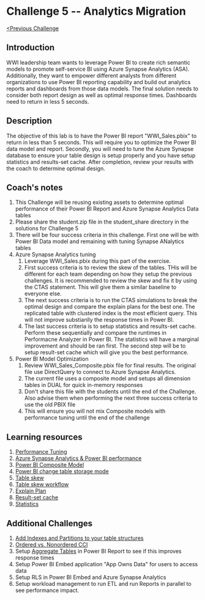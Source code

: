 # 	Challenge 5 -- Analytics Migration

[<Previous Challenge](../Challenge4/README.md)

## Introduction

WWI leadership team wants to leverage Power BI to create rich semantic models to promote self-service BI using Azure Synapse Analytics (ASA). Additionally, they want to empower different analysts from different organizations to use Power BI reporting capability and build out analytics reports and dashboards from those data models. The final solution needs to consider both report design as well as optimal response times.  Dashboards need to return in less 5 seconds.

## Description
The objective of this lab is to have the Power BI report "WWI_Sales.pbix" to return in less than 5 seconds.  This will require you to optimize the Power BI data model and report.  Secondly, you will need to tune the Azure Synapse database to ensure your table design is setup properly and you have setup statistics and results-set cache.  After completion, review your results with the coach to determine optimal design.

## Coach's notes
1. This Challenge will be reusing existing assets to determine optimal performance of their Power BI Report and Azure Synapse Analytics Data tables
1. Please share the student.zip file in the student_share directory in the solutions for Challenge 5
1. There will be four success criteria in this challenge.  First one will be with Power BI Data model and remaining with tuning Synapse ANalytics tables
1. Azure Synapse Analytics tuning
    1. Leverage WWI_Sales.pbix during this part of the exercise.
    1. First success criteria is to review the skew of the tables.  THis will be different for each team depending on how they setup the previous challenges. It is recommended to review the skew and fix it by using the CTAS statement.  This will give them a similar baseline to everyone else.
    1. The next success criteria is to run the CTAS simulations to break the optimal design and compare the explain plans for the best one.  The replicated table with clustered index is the most efficient query.  This will not improve substianlly the response times in Power BI.
    1. The last success criteria is to setup statistics and results-set cache.  Perform these sequentially and compare the runtimes in Performacne Analyzer in Power BI.  The statistics will have a marginal improvement and should be ran first.  The second step will be to setup result-set cache which will give you the best performance.
1. Power BI Model Optimization
    1. Review WWI_Sales_Composite.pbix file for final results.  The original file use DirectQuery to connect to Azure Synapse Analytics. 
    1. The current file uses a composite model and setups all dimension tables in DUAL for quick in-memory responses
    1. Don't share this file with the students until the end of the Challenge.  Also advise them when performing the next three success criteria to use the old PBIX file
    1. This will ensure you will not mix Composite models with performance tuning until the end of the challenge

## Learning resources

1. [Performance Tuning](https://medium.com/@ian.shchoy/azure-sql-data-warehouse-deep-dive-into-data-distribution-f4cf8f1e340a)
1. [Azure Synapse Analytics & Power BI performance](https://www.jamesserra.com/archive/2019/12/azure-synapse-analytics-power-bi/)
1. [Power BI Composite Model](https://docs.microsoft.com/en-us/power-bi/transform-model/desktop-composite-models)
1. [Power BI change table storage mode](https://docs.microsoft.com/en-us/power-bi/transform-model/desktop-storage-mode)
1. [Table skew](https://docs.microsoft.com/en-us/azure/synapse-analytics/sql-data-warehouse/sql-data-warehouse-tables-distribute#how-to-tell-if-your-distribution-column-is-a-good-choice)
1. [Table skew workflow](https://github.com/rgl/azure-content/blob/master/articles/sql-data-warehouse/sql-data-warehouse-manage-distributed-data-skew.md)
1. [Explain Plan](https://docs.microsoft.com/en-us/sql/t-sql/queries/explain-transact-sql?view=azure-sqldw-latest)
1. [Result-set cache](https://docs.microsoft.com/en-us/azure/synapse-analytics/sql-data-warehouse/performance-tuning-result-set-caching)
1. [Statistics](https://docs.microsoft.com/en-us/azure/synapse-analytics/sql-data-warehouse/sql-data-warehouse-tables-statistics#use-a-stored-procedure-to-create-statistics-on-all-columns-in-a-database)

## Additional Challenges
1. [Add Indexes and Partitions to your table structures](https://docs.microsoft.com/en-us/sql/relational-databases/indexes/columnstore-indexes-design-guidance?view=sql-server-ver15)
1. [Ordered vs. Nonordered CCI](https://docs.microsoft.com/en-us/azure/synapse-analytics/sql-data-warehouse/performance-tuning-ordered-cci)
1. Setup [Aggregate Tables](https://docs.microsoft.com/en-us/power-bi/transform-model/desktop-aggregations) in Power BI Report to see if this improves response times
1. Setup Power BI Embed application "App Owns Data" for users to access data
1. Setup RLS in Power BI Embed and Azure Synapse Analytics
1. Setup workload management to run ETL and run Reports in parallel to see performance impact.